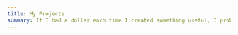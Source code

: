 ```yaml
---
title: My Projects
summary: If I had a dollar each time I created something useful, I probably wouldn't eat tomorow XD. But here is a collection of the best ones I think ;)
---
```

